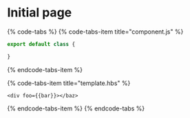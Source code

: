# Initial page

{% code-tabs %}
{% code-tabs-item title="component.js" %}
```javascript
export default class {

}

```
{% endcode-tabs-item %}

{% code-tabs-item title="template.hbs" %}
```markup
<div foo={{bar}}></baz>

```
{% endcode-tabs-item %}
{% endcode-tabs %}



